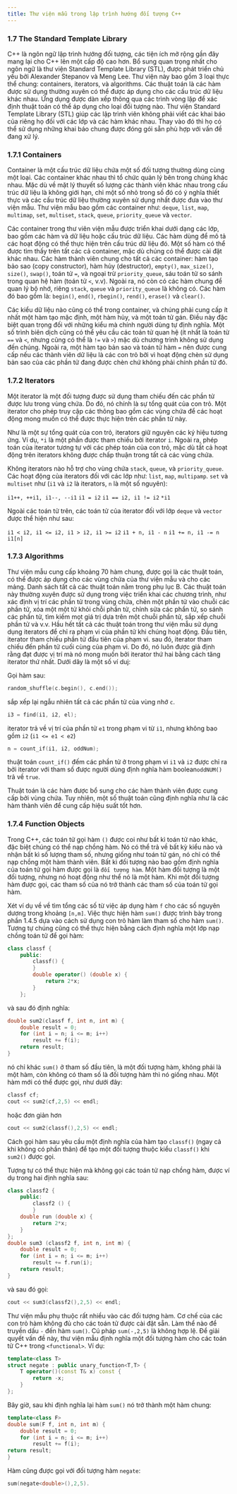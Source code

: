 ```yaml
---
title: Thư viện mẫu trong lập trình hướng đối tượng C++
---
```


### 1.7 The Standard Template Library

C++ là ngôn ngữ lập trình hướng đối tượng, các tiện ích mở rộng gần đây mang lại cho C++ lên một cấp độ cao hơn. Bổ sung quan trọng nhất cho ngôn ngữ là thư viện Standard Template Library (STL), được phát triển chủ yếu bởi Alexander Stepanov và Meng Lee. Thư viện này bao gồm 3 loại thực thể chung: containers, iterators, và algorithms. Các thuật toán là các hàm được sử dụng thường xuyên có thể được áp dụng cho các cấu trúc dữ liệu khác nhau. Ứng dụng được dàn xếp thông qua các trình vòng lặp để xác định thuật toán có thể áp dụng cho loại đối tượng nào. Thư viện Standard Template Library (STL) giúp các lập trình viên không phải viết các khai báo của riêng họ đối với các lớp và các hàm khác nhau. Thay vào đó thì họ có thể sử dụng những khai báo chung được đóng gói sẵn phù hợp với vấn đề đang xử lý.

### 1.7.1 Containers

Container là một cấu trúc dữ liệu chứa một số đối tượng thường dùng cùng một loại. Các container khác nhau thì tổ chức quản lý bên trong chúng khác nhau. Mặc dù về mặt lý thuyết số lượng các thành viên khác nhau trong cấu trúc dữ liệu là không giới hạn, chỉ một số nhỏ trong số đó có ý nghĩa thiết thực và các cấu trúc dữ liệu thường xuyên sử dụng nhất được đưa vào thư viện mẫu. Thư viện mẫu bao gồm các container như: `deque`, `list`, `map`, `multimap`, `set`, `multiset`, `stack`, `queue`, `priority_queue` và `vector`.

Các container trong thư viên viện mẫu được triển khai dưới dạng các lớp, bao gồm các hàm và dữ liệu hoặc cấu trúc dữ liệu. Các hàm dùng để mô tả các hoạt động có thể thực hiện trên cấu trúc dữ liệu đó. Một số hàm có thể được tìm thấy trên tất các cả container, mặc dù chúng có thể được cài đặt khác nhau. Các hàm thành viên chung cho tất cả các container: hàm tạo bảo sao (copy constructor), hàm hủy (destructor), `empty()`, `max_size()`, `size()`, `swap()`, toán tử `=`, và ngoại trừ `priority_queue`, sáu toán tử so sánh trong quan hệ hàm (toán tử `<`, v.v). Ngoài ra, nó còn có các hàm chung để quan lý bộ nhớ, riêng  `stack`, `queue` và `priority_queue` là không có. Các hàm đó bao gồm là: `begin()`, `end()`, `rbegin()`, `rend()`, `erase()` và `clear()`. 

Các kiểu dữ liệu nào cũng có thể trong container, và chúng phải cung cấp ít nhất một hàm tạo mặc định, một hàm hủy, và một toán tử gán. Điều này đặc biệt quan trọng đối với những kiểu mà chính người dùng tự định nghĩa. Một số trình biên dịch cũng có thể yêu cầu các toán tử quan hệ (ít nhất là toán từ `==` và `<`, nhưng cũng có thể là `!=` và `>`) mặc dù chương trình không sử dụng đến chúng. Ngoài ra, một hàm tạo bản sao và toán tử hàm `=` nên được cung cấp nếu các thành viên dữ liệu là các con trỏ bởi vì hoạt động chèn sử dụng bản sao của các phần tử đang được chèn chứ không phải chính phần tử đó.

### 1.7.2 Iterators

Một iterator là một đối tượng được sử dụng tham chiếu đến các phần tử được lưu trong vùng chứa. Do đó, nó chính là sự tổng quát của con trỏ. Một iterator cho phép truy cập các thông bao gồm các vùng chứa để các hoạt động mong muốn có thể được thực hiện trên các phần tử này.

Như là một sự tổng quát của con trỏ, iterators giữ nguyên các ký hiệu tương ứng. Ví dụ, `*i` là một phần được tham chiếu bởi iterator `i`. Ngoài ra, phép toán của iterator tương tự với các phép toán của con trỏ, mặc dù tất cả hoạt động trên iterators không được chấp thuận trong tất cả các vùng chứa.

Không iterators nào hỗ trợ cho vùng chứa `stack`, `queue`, và `priority_queue`. Các hoạt động của iterators đối với các lớp như: `list`, `map`, `multipamp`. `set` và `multiset` như (`i1` và `i2` là iterators, `n` là một số nguyên):

`i1++, ++i1, i1--, --i1`
`i1 = i2`
`i1 == i2, i1 != i2`
`*i1`

Ngoài các toán tử trên, các toán tử của iterator đối với lớp `deque` và `vector` được thể hiện như sau: 

`i1 < i2, i1 <= i2, i1 > i2, i1 >= i2`
`i1 + n, i1 - n`
`i1 += n, i1 -= n`
`i1[n]`

### 1.7.3 Algorithms

Thư viện mẫu cung cấp khoảng 70 hàm chung, được gọi là các thuật toán, có thể được áp dụng cho các vùng chứa của thư viện mẫu và cho các mảng. Danh sách tất cả các thuật toán nằm trong phụ lục B. Các thuật toán này thường xuyên được sử dụng trong việc triển khai các chương trình,  như xác định vị trí các phần tử trong vùng chứa, chèn một phần tử vào chuỗi các phần tử, xóa một một tử khỏi chỗi phần tử, chỉnh sửa các phẩn tử, so sánh các phần tử, tìm kiếm mọt giá trị dựa trên một chuỗi phần tử, sắp xếp chuỗi phần tử và v.v. Hầu hết tất cả các thuật toán trong thư viện mẫu sử dụng dụng iterators để chỉ ra phạm vi của phần tử khi chúng hoạt động. Đầu tiên, iterator tham chiếu phần tử đầu tiên của phạm vi. sau đó, iterator tham chiếu đến phần tử cuối cùng của phạm vi. Do đó, nó luôn được giả định rằng đạt được vị trí mà nó mong muốn bởi iterator thứ hai bằng cách tăng iterator thứ nhất. Dưới dây là một số ví duj:

Gọi hàm sau: 
```cpp
random_shuffle(c.begin(), c.end());
```

sắp xếp lại ngẫu nhiên tất cả các phần tử của vùng nhớ `c`.

```cpp
i3 = find(i1, i2, el);
```

iterator trả về vị trí của phần tử `e1` trong phạm vi từ `i1`, nhưng không bao gồm `i2` (`i1 <= e1 < e2`)

```cpp
n = count_if(i1, i2, oddNum);
```

thuật toán `count_if()` đếm các phần tử ở trong phạm vi `i1` và `i2` được chỉ ra bởi iterator với tham số được người dùng định nghĩa hàm boolean`oddNUM()` trả về `true`.

Thuật toán là các hàm được bổ sung cho các hàm thành viên được cung cấp bởi vùng chứa. Tuy nhiên, một số thuật toán cũng định nghĩa như là các hàm thành viên để cung cấp hiệu suất tốt hơn.

### 1.7.4 Function Objects

Trong C++, các toán tử gọi hàm `()` được coi như bất kì toán tử nào khác, đặc biệt chúng có thể nạp chồng hàm. Nó có thể trả về bất kỳ kiểu nào và nhận bất kì số lượng tham số, nhưng giống như toán tử gán, nó chỉ có thể nạp chồng một hàm thành viên. Bất kì đối tượng nào bao gồm định nghĩa của toán tử gọi hàm được gọi là `đối tượng hàm`. Một hàm đối tượng là một đối tượng, nhưng nó hoạt động như thể nó là một hàm. Khi một đối tượng hàm được gọi, các tham số của nó trở thành các tham số của toán tử gọi hàm.

Xét ví dụ về về tìm tổng các số từ việc áp dụng hàm `f` cho các số nguyên dương trong khoảng `[n,m]`. Việc thực hiện hàm `sum()` được trình bày trong phần 1.4.5 dựa vào cách sử dụng con trỏ hàm làm tham số cho hàm `sum()`. Tương tự chúng cũng có thể thực hiện bằng cách định nghĩa một lớp nạp chồng toán tử để gọi hàm:

```cpp
class classf {
    public:
        classf() {
        }
        double operator() (double x) {
            return 2*x;
        }
    };
```
và sau đó định nghĩa:

```cpp
double sum2(classf f, int n, int m) {
    double result = 0;
    for (int i = n; i <= m; i++)
        result += f(i);
    return result;
}
```

nó chỉ khác `sum()` ở tham số đầu tiên, là một đối tượng hàm, không phải là một hàm, còn không có tham số là đối tượng hàm thì nó giống nhau. Một hàm mới có thể được gọi, như dưới đây:

```cpp
classf cf;
cout << sum2(cf,2,5) << endl;
```

hoặc đơn giản hơn 

```cpp
cout << sum2(classf(),2,5) << endl;
```

Cách gọi hàm sau yêu cầu một định nghĩa của hàm tạo `classf()` (ngay cả khi không có phần thân) để tạo một đối tượng thuộc kiểu `classf()` khi `sum2()` được gọi.

Tượng tự có thể thực hiện mà không gọi các toán tử nạp chồng hàm, được ví dụ trong hai định nghĩa sau: 

```cpp
class classf2 {
	public:
        classf2 () {
        }
    double run (double x) {
        return 2*x;
    }
};
double sum3 (classf2 f, int n, int m) {
    double result = 0;
    for (int i = n; i <= m; i++)
        result += f.run(i);
    return result;
}
```

và sau đó gọi:

```cpp
cout << sum3(classf2(),2,5) << endl;
```

Thư viện mẫu phụ thuộc rất nhiều vào các đối tượng hàm. Cơ chế của các con trỏ hàm không đủ cho các toán tử được cài đặt sẵn. Làm thể nào để truyền dấu `-` đến hàm `sum()`. Cú pháp `sum(-,2,5)` là không hợp lệ. Để giải quyết vấn đề này, thư viện mẫu định nghĩa một đối tượng hàm cho các toán tử C++ trong `<functional>`. Ví dụ:

```cpp
template<class T>
struct negate : public unary_function<T,T> {
    T operator()(const T& x) const {
        return -x;
    }
};
```

Bây giờ, sau khi định nghĩa lại hàm `sum()` nó trở thành một hàm chung:

```cpp
template<class F>
double sum(F f, int n, int m) {
    double result = 0;
    for (int i = n; i <= m; i++)
        result += f(i);
return result;
}
```

Hàm cũng được gọi với đối tượng hàm `negate`:

```cpp
sum(negate<double>(),2,5).
```